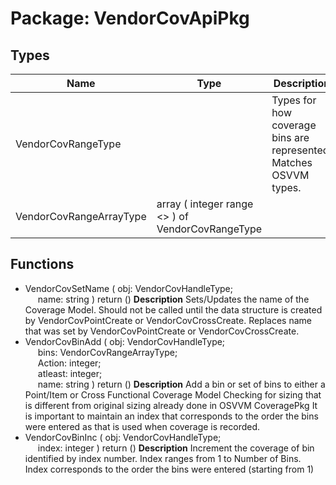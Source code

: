 # Package: VendorCovApiPkg

## Types

| Name                    | Type                                              | Description                                                        |
| ----------------------- | ------------------------------------------------- | ------------------------------------------------------------------ |
| VendorCovRangeType      |                                                   | Types for how coverage bins are represented.  Matches OSVVM types. |
| VendorCovRangeArrayType | array ( integer range <> ) of VendorCovRangeType  |                                                                    |
## Functions
- VendorCovSetName <font id="function_arguments">( obj: VendorCovHandleType;<br><span style="padding-left:20px"> name: string ) </font> <font id="function_return">return ()</font>
**Description**
 Sets/Updates the name of the Coverage Model. Should not be called until the data structure is created by VendorCovPointCreate or VendorCovCrossCreate. Replaces name that was set by VendorCovPointCreate or VendorCovCrossCreate.
- VendorCovBinAdd <font id="function_arguments">( obj: VendorCovHandleType;<br><span style="padding-left:20px"> bins: VendorCovRangeArrayType;<br><span style="padding-left:20px"> Action: integer;<br><span style="padding-left:20px"> atleast: integer;<br><span style="padding-left:20px"> name: string ) </font> <font id="function_return">return ()</font>
**Description**
 Add a bin or set of bins to either a Point/Item or Cross Functional Coverage Model Checking for sizing that is different from original sizing already done in OSVVM CoveragePkg It is important to maintain an index that corresponds to the order the bins were entered as  that is used when coverage is recorded.
- VendorCovBinInc <font id="function_arguments">( obj: VendorCovHandleType;<br><span style="padding-left:20px"> index: integer ) </font> <font id="function_return">return ()</font>
**Description**
 Increment the coverage of bin identified by index number. Index ranges from 1 to Number of Bins.   Index corresponds to the order the bins were entered (starting from 1)
